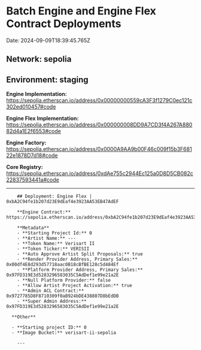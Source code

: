 
  # Batch Engine and Engine Flex Contract Deployments
  
  Date: 2024-09-09T18:39:45.765Z
  
  ## **Network:** sepolia
  
  ## **Environment:** staging
  
  **Engine Implementation:** https://sepolia.etherscan.io/address/0x00000000559cA3F3f1279C0ec121c302ed010457#code
  
  **Engine Flex Implementation:** https://sepolia.etherscan.io/address/0x000000008DD9A7CD3f4A267A88082d4a1E2f6553#code
  
  **Engine Factory:** https://sepolia.etherscan.io/address/0x0000A9AA9b00F46c009f15b3F68122e1878D7d18#code
  
  **Core Registry:** https://sepolia.etherscan.io/address/0xdAe755c2944Ec125a0D8D5CB082c22837593441a#code
  
  ---

  
        ## Deployment: Engine Flex | 0xbA2C94fe1b207d23E9dEaf4e3923AA53EB47AdEF
  
        **Engine Contract:** https://sepolia.etherscan.io/address/0xbA2C94fe1b207d23E9dEaf4e3923AA53EB47AdEF#code
        
        **Metadata**
        - **Starting Project Id:** 0
        - **Artist Name:** ---
        - **Token Name:** Verisart II
        - **Token Ticker:** VERISII
        - **Auto Approve Artist Split Proposals:** true
        - **Render Provider Address, Primary Sales:** 0x00df4E8d293d57718aac0B18cBfBE128c5d484Ef
        - **Platform Provider Address, Primary Sales:** 0x97FD319E3d5283296583035C5AdDef1e99e21a2E
        - **Null Platform Provider:** false
        - **Allow Artist Project Activation:** true
        - **Admin ACL Contract:** 0x9727785D8F8710309f0aB924bDE438807D8bEdDB
        - **Super Admin Address:** 0x97FD319E3d5283296583035C5AdDef1e99e21a2E        

      **Other**

      - **Starting project ID:** 0
      - **Image Bucket:** verisart-ii-sepolia
        
        ---
      
        